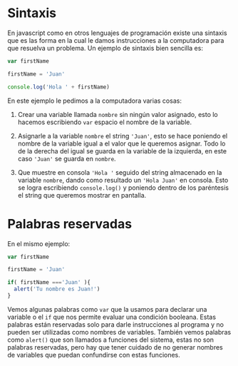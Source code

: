 # Sintaxis

En javascript como en otros lenguajes de programación existe una sintaxis que es las forma en la cual le damos instrucciones a la computadora para que resuelva un problema.
Un ejemplo de sintaxis bien sencilla es:

```js
var firstName

firstName = 'Juan'

console.log('Hola ' + firstName)
```


En este ejemplo le pedimos a la computadora varias cosas:

1. Crear una variable llamada `nombre` sin ningún valor asignado, esto lo hacemos escribiendo `var` espacio el nombre de la variable.

2. Asignarle a la variable `nombre` el string `'Juan'`, esto se hace poniendo el nombre de la variable igual a el valor que le queremos asignar. Todo lo de la derecha del igual se guarda en la variable de la izquierda, en este caso `'Juan'` se guarda en `nombre`.

3. Que muestre en consola `'Hola '` seguido del string almacenado en la variable `nombre`, dando como resultado un `'Hola Juan'` en consola. Esto se logra escribiendo `console.log()` y poniendo dentro de los paréntesis el string que queremos mostrar en pantalla.

# Palabras reservadas

En el mismo ejemplo:

```js
var firstName

firstName = 'Juan'

if( firstName ==='Juan' ){
  alert('Tu nombre es Juan!')
}

```

Vemos algunas palabras como `var` que la usamos para declarar una variable o el `if` que nos permite evaluar una condición booleana. Estas palabras están reservadas solo para darle instrucciones al programa y no pueden ser utilizadas como nombres de variables. También vemos palabras como `alert()` que son llamados a funciones del sistema, estas no son palabras reservadas, pero hay que tener cuidado de no generar nombres de variables que puedan confundirse con estas funciones.